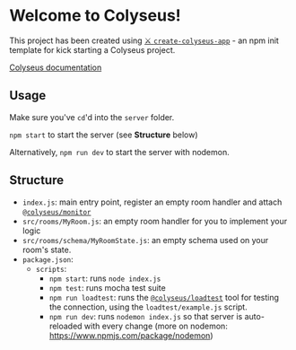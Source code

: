 # Welcome to Colyseus!

This project has been created using [⚔️ `create-colyseus-app`](https://github.com/colyseus/create-colyseus-app/) - an npm init template for kick starting a Colyseus project.

[Colyseus documentation](http://docs.colyseus.io/)

## Usage

Make sure you've `cd`'d into the `server` folder.

`npm start` to start the server (see **Structure** below)

Alternatively, `npm run dev` to start the server with nodemon.

## Structure

- `index.js`: main entry point, register an empty room handler and attach [`@colyseus/monitor`](https://github.com/colyseus/colyseus-monitor)
- `src/rooms/MyRoom.js`: an empty room handler for you to implement your logic
- `src/rooms/schema/MyRoomState.js`: an empty schema used on your room's state.
- `package.json`:
    - `scripts`:
        - `npm start`: runs `node index.js`
        - `npm test`: runs mocha test suite
        - `npm run loadtest`: runs the [`@colyseus/loadtest`](https://github.com/colyseus/colyseus-loadtest/) tool for testing the connection, using the `loadtest/example.js` script.
        - `npm run dev`: runs `nodemon index.js` so that server is auto-reloaded with every change (more on nodemon: https://www.npmjs.com/package/nodemon)

